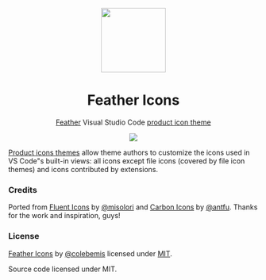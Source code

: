 <p align="center">
<img src="https://github.com/melishev/feather-vscode/blob/master/.github/assets/icon.png?raw=true" height="130" width="130"/>
</p>

<h1 align="center">Feather Icons</h1>

<p align="center"><a href="https://github.com/feathericons">Feather</a> Visual Studio Code <a href="https://code.visualstudio.com/api/extension-guides/product-icon-theme">product icon theme</a></p>


<!-- <p align="center">
<a href="https://marketplace.visualstudio.com/items?itemName=antfu.icons-carbon" target="__blank"><img src="https://img.shields.io/visual-studio-marketplace/v/antfu.icons-carbon.svg?color=c19999&amp;label=Marketplace&logo=visual-studio-code" alt="Visual Studio Marketplace Version" /></a>
</p> -->

<p align="center">
<img src="https://github.com/melishev/feather-vscode/blob/master/.github/assets/preview.png?raw=true"/>
</p>

[Product icons themes](https://code.visualstudio.com/api/extension-guides/product-icon-theme) allow theme authors to customize the icons used in VS Code"s built-in views: all icons except file icons (covered by file icon themes) and icons contributed by extensions.

### Credits

Ported from [Fluent Icons](https://github.com/misolori/vscode-fluent-icons) by [@misolori](https://github.com/misolori) and [Carbon Icons](https://github.com/antfu/vscode-icons-carbon) by [@antfu](https://github.com/antfu). Thanks for the work and inspiration, guys!

### License

[Feather Icons](https://github.com/feathericons/feather) by [@colebemis](https://github.com/colebemis) licensed under [MIT](https://github.com/feathericons/feather/blob/master/LICENSE).

Source code licensed under MIT.
